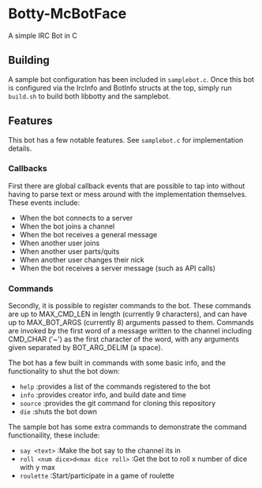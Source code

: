 # Botty-McBotFace
A simple IRC Bot in C

## Building
A sample bot configuration has been included in `samplebot.c`. Once this bot
is configured via the IrcInfo and BotInfo structs at the top, simply run `build.sh`
to build both libbotty and the samplebot.

## Features
This bot has a few notable features. See `samplebot.c` for implementation details.

### Callbacks
First there are global callback events that are possible to tap into without having to parse text or mess around with the implementation themselves. These events include:

- When the bot connects to a server
- When the bot joins a channel
- When the bot receives a general message
- When another user joins
- When another user parts/quits
- When another user changes their nick
- When the bot receives a server message (such as API calls)

### Commands
Secondly, it is possible to register commands to the bot. These commands are up to MAX_CMD_LEN in length (currently 9 characters), and can have up to MAX_BOT_ARGS (currently 8) arguments passed to them. Commands are invoked by the first word of a message
written to the channel including CMD_CHAR ('~') as the first character of the word, with any arguments given separated by BOT_ARG_DELIM (a space).

The bot has a few built in commands with some basic info, and the functionality to shut the bot down:

- `help` :provides a list of the commands registered to the bot
- `info` :provides creator info, and build date and time
- `source` :provides the git command for cloning this repository
- `die` :shuts the bot down

The sample bot has some extra commands to demonstrate the command functionaility, these include:

- `say <text>` :Make the bot say <text> to the channel its in
- `roll <num dice>d<max dice roll>` :Get the bot to roll x number of dice with y max
- `roulette` :Start/participate in a game of roulette
